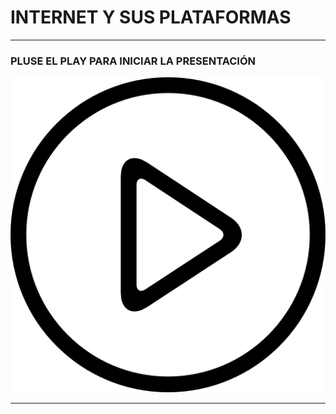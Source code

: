 # INTERNET Y SUS PLATAFORMAS

***

### PLUSE EL PLAY PARA INICIAR LA PRESENTACIÓN

[![IMAGE ALT TEXT HERE](PLAY.png)](https://pauandalt.github.io/r/r?https://pauandalt.github.io/Presentacion_internet/)

***

